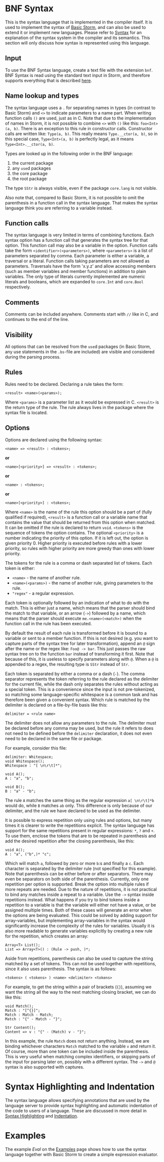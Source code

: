 BNF Syntax
============

This is the syntax language that is implemented in the compiler itself. It is used to implement the
syntax of [Basic Storm](md://Basic_Storm), and can also be used to extend it or implement new
languages. Please refer to [Syntax](md://Storm/Syntax) for an explanation of the syntax system in
the compiler and its semantics. This section will only discuss how syntax is represented using this
language.

Input
-------

To use the BNF Syntax language, create a text file with the extension `bnf`. BNF Syntax is read
using the standard text input in Storm, and therefore supports everything that is described
[here](md://Storm/Text_IO).

Name lookup and types
----------------------

The syntax language uses a `.` for separating names in types (in contrast to Basic Storm) and `<>`
to indicate parameters to a name part. When writing function calls `()` are used, just as in C. Note
that due to the implementation of names in Storm, it is not possible to combine `<>` with `()` like
this: `foo<Int>(a, b)`. There is an exception to this rule in constructor calls. Constructor calls
are written like: `Type(a, b)`. This really means `Type.__ctor(a, b)`, so in this special case,
`Type<Int>(a, b)` is perfectly legal, as it means `Type<Int>.__ctor(a, b)`.

Types are looked up in the following order in the BNF language:
1. the current package
2. any `use`d packages
3. the core package
4. the root package

The type `SStr` is always visible, even if the package `core.lang` is not visible.

Also note that, compared to Basic Storm, it is not possible to omit the parenthesis in a function
call in the syntax language. That makes the syntax language think you are referring to a variable
instead.

Function calls
---------------

The syntax language is very limited in terms of combining functions. Each syntax option has a
function call that generates the syntax tree for that option. This function call may also be a
variable in the option. Function calls take the form `<identifier>(<parameters>)`, where
`<parameters>` is a list of parameters separated by comma. Each parameter is either a variable, a
traversal or a literal. Function calls taking parameters are not allowed as parameters. Traversals
have the form 'x.y.z' and allow accessing members (such as member variables and member functions) in
addition to plain variables. The only type of literals currently implemented are numeric literals
and booleans, which are expanded to `core.Int` and `core.Bool` respectively.

Comments
---------

Comments can be included anywhere. Comments start with `//` like in C, and continues to the end of
the line.

Visibility
-----------

All options that can be resolved from the `use`d packages (in Basic Storm, any use statements in the
`.bs`-file are included) are visible and considered during the parsing process.

Rules
------

Rules need to be declared. Declaring a rule takes the form:

`<result> <name>(<params>);`

Where `<params>` is a parameter list as it would be expressed in C. `<result>` is the return type of
the rule. The rule always lives in the package where the syntax file is located.

Options
--------

Options are declared using the following syntax:

`<name> => <result> : <tokens>;`

__or__

`<name>[<priority>] => <result> : <tokens>;`

__or__

`<name> : <tokens>;`

__or__

`<name>[<priority>] : <tokens>;`


Where `<name>` is the name of the rule this option should be a part of (fully qualified if
required), `<result>` is a function call or a variable name that contains the value that should be
returned from this option when matched. It can be omitted if the rule is declared to return
`void`. `<tokens>` is the sequence of tokens the option contains. The optional `<priority>` is a
number indicating the priority of this option. If it is left out, the option is given priority 0.
Higher priority is executed before rules with a lower priority, so rules with higher priority are
more greedy than ones with lower priority.

The tokens for the rule is a comma or dash separated list of tokens. Each token is either:

* `<name>` - the name of another rule.
* `<name>(<params>)` - the name of another rule, giving parameters to the rule.
* `"regex"` - a regular expression.

Each token is optionally followed by an indication of what to do with the match. This is either just
a name, which means that the parser should bind the match to that variable, or an arrow (`->`)
followed by a name, which means that the parser should execute `me.<name>(<match>)` when the
function call in the rule has been executed.

By default the result of each rule is transformed before it is bound to a variable or sent to a
member function. If this is not desired (e.g. you want to capture parts of the syntax tree for later
transformation), append an `@` sign after the name or the regex like: `Foo@ -> bar`. This just
passes the raw syntax tree on to the function `bar` instead of transforming it first. Note that
because of this, it is useless to specify parameters along with `@`. When a `@` is appended to a
regex, the resulting type is `SStr` instead of `Str`.

Each token is separated by either a comma or a dash (`-`). The comma separator represents the token
referring to the rule declared as the delimiter for the current file, while the dash only separates
the rules without acting as a special token. This is a convenience since the input is not
pre-tokenized, so matching some language-specific whitespace is a common task and has therefore been
given a convenient syntax.  Which rule is matched by the delimiter is declared on a file-by-file
basis like this:

`delimiter = <rule name>`

The delimiter does not allow any parameters to the rule. The delimiter must be declared before any
comma may be used, but the rule it refers to does not need to be defined before the `delimiter`
declaration, it does not even need to be declared in the same file or package.

For example, consider this file:

```
delimiter: Whitespace;
void Whitespace();
Whitespace : "[ \n\r\t]*";

void A();
A : "a", "b";

void B();
B : "a" - "b";
```

The rule `A` matches the same thing as the regular expression `a[ \n\r\t]*b` would do, while `B`
matches `ab` only. This difference is only because of our delimiter, and the rule we have declared
to be used as the delimiter.

It is possible to express repetition only using rules and options, but many times it is clearer to
write the repetitions explicit. The syntax language has support for the same repetitions present in
regular expressions: `*`, `?` and `+`. To use them, enclose the tokens that are to be repeated in
parenthesis and add the desired repetition after the closing parenthesis, like this:

```
void A();
A : "a", ("b",)* "c";
```

Which will match `a`, followed by zero or more `b`:s and finally a `c`. Each character is separated
by the delimiter rule (not specified for this example). Note that parenthesis can be either before
or after separators. There may even be separators on both side of the parenthesis. Currently, only
one repetition per option is supported. Break the option into multiple rules if more repeats are
needed. Due to the nature of repetitions, it is not practical to bind any matches inside a repeat to
a variable. Use the `->` syntax inside repetitions instead. What happens if you try to bind tokens
inside a repetition to a variable is that the variable will either not have a value, or be assigned
multiple times. Both of these cases will generate an error when the options are being
evaluated. This could be solved by adding support for array-variables, but implementing
array-variables in the syntax would significantly increase the complexity of the rules for
variables. Usually it is also more readable to generate variables explicitly by creating a new rule
for the repetition, which creates an array:

```
Array<T> List();
List => Array<T>() : (Rule -> push, )*;
```

Aside from repetitions, parenthesis can also be used to capture the string matched by a set of
tokens. This can not be used together with repetitions, since it also uses parenthesis. The syntax
is as follows:

`<tokens> ( <tokens> ) <name> <delimiter> <tokens>`

For example, to get the string within a pair of brackets (`{}`), assuming we want the string all the
way to the next matching closing bracket, we can do like this:

```
void Match();
Match : "[^{}]";
Match : Match - Match;
Match : "{" - Match - "}";

Str Content();
Content => v : "{" - (Match) v - "}";
```

In this example, the rule `Match` does not return anything. Instead, we are binding whichever
characters `Match` matched to the variable `v` and return it. Of course, more than one token can be
included inside the parenthesis. This is very useful when matching complex identifiers, or skipping
parts of the input for parsing later on, possibly with a different syntax. The `->` and `@` syntax
is also supported with captures.

Syntax Highlighting and Indentation
====================================

The syntax language allows specifying annotations that are used by the language server to provide
syntax highlighting and automatic indentation of the code to users of a language. These are
discussed in more detail in [Syntax Highlighting](md://BNF_Syntax/Syntax_Highlighting) and
[Indentation](md://BNF_Syntax/Indentation).

Examples
=========

The example *Eval* on the [Examples](md://Introduction/Examples) page shows how to use the syntax
language together with Basic Storm to create a simple expression evaluator.
